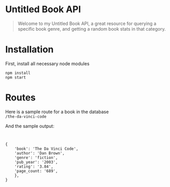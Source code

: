 # Untitled Book API

> Welcome to my Untitled Book API, a great resource for querying a specific book genre, and getting a random book stats in that category.

# Installation
First, install all necessary node modules
```
npm install
npm start
```

# Routes
Here is a sample route for a book in the database
<br>
```/the-da-vinci-code ```

And the sample output:
```


{
    'book': 'The Da Vinci Code',
    'author': 'Dan Brown',
    'genre': 'fiction',
    'pub_year': '2003',
    'rating': '3.84',
    'page_count: '689',
    },
}


```

